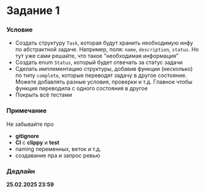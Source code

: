 # Задание 1

### Условие
- Создать структуру `Task`, которая будут хранить необходимую инфу по абстрактной задаче. Например, поля: `name`, `description`, `status`. Но тут уже сами решайте, что такое "необходимая информация"
- Создать enum `Status`, который будет отвечать за статус задачи
- Сделать имплементацию структуры, добавив функции (несколько) по типу `complete`, которые переводят задачу в другое состояние. Можете добавлять разные условия, проверки и т.д. Главное чтобы функция переводила с одного состояния в другое
- Покрыть всё тестами

### Примечание
Не забывайте про
- **gitignore**
- **CI** с **clippy** и **test**
- naming переменных, веток и т.д.
- создавание пра и запрос ревью

### Дедлайн
**25.02.2025 23:59**
